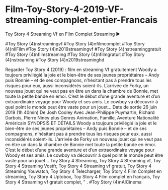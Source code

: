 # Film-Toy-Story-4-2019-VF-streaming-complet-entier-Francais

Toy Story 4 Streaming Vf en Film Complet Streaming ►

#Toy Story (4)nstreamingvf #Toy Story (4)nfilmcomplet #Toy Story (4)nIlFilm #Toy Story (4)n2019streamingvf #Toy Story (4)nstreaminggratuit #Toy Story (4)nfilmstreaming #Toy Story (4)nfilmgratuit #Toy Story (4)nstreaming #Toy Story (4)n2019streaminghd 

Regarder Toy Story 4 (2019) : film en streaming Vf gratuitement Woody a toujours privilégié la joie et le bien-être de ses jeunes propriétaires – Andy puis Bonnie – et de ses compagnons, n’hésitant pas à prendre tous les risques pour eux, aussi inconsidérés soient-ils. L’arrivée de Forky, un nouveau jouet qui ne veut pas en être un dans la chambre de Bonnie, met toute la petite bande en émoi. C’est le début d’une grande aventure et d’un extraordinaire voyage pour Woody et ses amis. Le cowboy va découvrir à quel point le monde peut être vaste pour un jouet… Date de sortie 26 juin 2019 (1h 40min) De Josh Cooley Avec Jean-Philippe Puymartin, Richard Darbois, Pierre Niney plus Genres Animation, Famille, Aventure Nationalité Américain SYNOPSIS ET DÉTAILS Woody a toujours privilégié la joie et le bien-être de ses jeunes propriétaires – Andy puis Bonnie – et de ses compagnons, n’hésitant pas à prendre tous les risques pour eux, aussi inconsidérés soient-ils. L’arrivée de Forky un nouveau jouet qui ne veut pas en être un dans la chambre de Bonnie met toute la petite bande en émoi. C’est le début d’une grande aventure et d’un extraordinaire voyage pour Woody et ses amis. Le cowboy va découvrir à quel point le monde peut être vaste pour un jouet… Toy Story 4 Streaming, Toy Story 4 Streaming vf, Toy Story 4 Streaming Vostfr, Toy Story 4 Streaming vf gratuit, Toy Story 4 Streaming Youwatch, Toy Story 4 Telecharger, Toy Story 4 Film Complet en streaming, Toy Story 4 Uptobox, Toy Story 4 Film complet en français, Toy Story 4 Streaming vf gratuit complet, " . #Toy Story (4)nAlCinema

